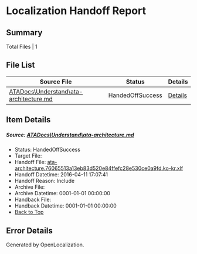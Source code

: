 # <a name='report-top'></a> Localization Handoff Report

## Summary
 Total Files | 1

## File List
 Source File | Status | Details 
 ----------- | ------ | ------- 
 [ATADocs\Understand\ata-architecture.md](https://github.com/Microsoft/ATADocs-pr/blob/35d14d800bc1dc645d4fd930251b6035f94bfa9d/ATADocs/Understand/ata-architecture.md) | HandedOffSuccess | [Details](#09ee4f9793b98e98caefd1fea581f32358fb5f30174)

## Item Details
##### <a name='09ee4f9793b98e98caefd1fea581f32358fb5f30174'></a> Source: [ATADocs\Understand\ata-architecture.md](https://github.com/Microsoft/ATADocs-pr/blob/35d14d800bc1dc645d4fd930251b6035f94bfa9d/ATADocs/Understand/ata-architecture.md)
* Status: HandedOffSuccess
* Target File: 
* Handoff File: [ata-architecture.76065513a13eb83d520e84ffefc28e530ce0a9fd.ko-kr.xlf](https://github.com/Microsoft/EM.handoff/blob/2203099b3e4c844419b1c72adff0442b24d2a4e3/ol-handoff/Microsoft/ATADocs-pr.ko-kr/master/ata-architecture.76065513a13eb83d520e84ffefc28e530ce0a9fd.ko-kr.xlf)
* Handoff Datetime: 2016-04-11 17:07:41
* Handoff Reason: Include
* Archive File: 
* Archive Datetime: 0001-01-01 00:00:00
* Handback File: 
* Handback Datetime: 0001-01-01 00:00:00
* [Back to Top](#report-top)


## Error Details

Generated by OpenLocalization.
